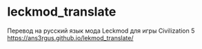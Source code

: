 # leckmod_translate
Перевод на русский язык мода Leckmod для игры Civilization 5
https://ans3rgus.github.io/lekmod_translate/
